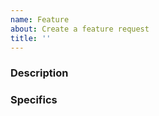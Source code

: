 ```yaml
---
name: Feature
about: Create a feature request
title: ''
---
```


### Description

<!-- Write a few sentences for context for new proposed behavior and benefits. -->

### Specifics

<!-- Provide bullet point details with code changes and work proposal. -->